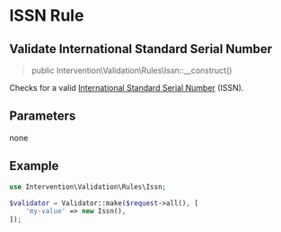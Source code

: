 # ISSN Rule
## Validate International Standard Serial Number

> public Intervention\Validation\Rules\Issn::__construct()

Checks for a valid [International Standard Serial Number](https://en.wikipedia.org/wiki/International_Standard_Serial_Number) (ISSN).

## Parameters

none

## Example

```php
use Intervention\Validation\Rules\Issn;

$validator = Validator::make($request->all(), [
    'my-value' => new Issn(),
]);
```


